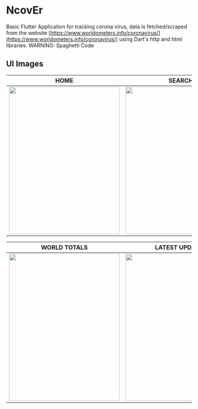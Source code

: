# NcovEr
Basic Flutter Application for tracking corona virus, data is fetched/scraped from the website [https://www.worldometers.info/coronavirus/](https://www.worldometers.info/coronavirus/) using Dart's http and html libraries. WARNING: Spaghetti Code

## UI Images

|HOME                |SEARCH           |STATS-1                         |STATS-2 |
|----------------|-------------------------------|-----------------------------|----|
<img src="https://github.com/jose-bamboo/ncovtracker-provider/blob/master/github-images/home.png" width="300" height="400" /> |<img src="https://github.com/jose-bamboo/ncovtracker-provider/blob/master/github-images/search_result.png" width="300" height="400" />|<img src="https://github.com/jose-bamboo/ncovtracker-provider/blob/master/github-images/stats_from_home.png" width="300" height="400" />|<img src="https://github.com/jose-bamboo/ncovtracker-provider/blob/master/github-images/stats_from_home2.png" width="300" height="400" />|

|WORLD TOTALS| LATEST UPDATES|MAPS|MAPS-INFO|
|----|----|---|---|
<img src="https://github.com/jose-bamboo/ncovtracker-provider/blob/master/github-images/world_totals.png" width="300" height="400" />|<img src="https://github.com/jose-bamboo/ncovtracker-provider/blob/master/github-images/latest_news.png" width="300" height="400" />|<img src="https://github.com/jose-bamboo/ncovtracker-provider/blob/master/github-images/maps.png" width="300" height="400" />|<img src="https://github.com/jose-bamboo/ncovtracker-provider/blob/master/github-images/maps_info.png" width="300" height="400" />|


